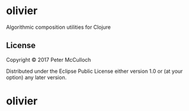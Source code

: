 # olivier

Algorithmic composition utilities for Clojure

## License

Copyright © 2017 Peter McCulloch

Distributed under the Eclipse Public License either version 1.0 or (at
your option) any later version.
# olivier

